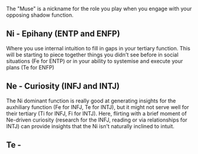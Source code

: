 The "Muse" is a nickname for the role you play when you engage with your opposing shadow function.

## Ni - Epihany (ENTP and ENFP)

Where you use internal intuition to fill in gaps in your tertiary function. This will be starting to piece together things you didn't see before in social situations (Fe for ENTP) or in your ability to systemise and execute your plans (Te for ENFP)

## Ne - Curiosity (INFJ and INTJ)

The Ni dominant function is really good at generating insights for the auxhiliary function (Fe for INFJ, Te for INTJ), but it might not serve well for their tertiary (Ti for INFJ, Fi for INTJ). Here, flirting with a brief moment of Ne-driven curiosity (research for the INFJ, reading or via relationships for INTJ) can provide insights that the Ni isn't naturally inclined to intuit.

## Te - 